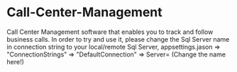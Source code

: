 # Call-Center-Management
Call Center Management software that enables you to track and follow business calls.
In order to try and use it, please change the Sql Server name in connection string to your local/remote Sql Server,
appsettings.jason => "ConnectionStrings" => "DefaultConnection" => Server= (Change the name here!)
